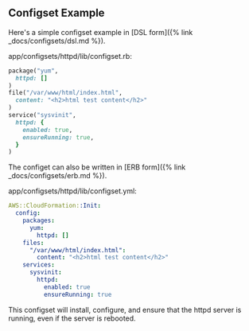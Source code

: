 ## Configset Example

Here's a simple configset example in [DSL form]({% link _docs/configsets/dsl.md %}).

app/configsets/httpd/lib/configset.rb:

```ruby
package("yum",
  httpd: []
)
file("/var/www/html/index.html",
  content: "<h2>html test content</h2>"
)
service("sysvinit",
  httpd: {
    enabled: true,
    ensureRunning: true,
  }
)
```

The configet can also be written in [ERB form]({% link _docs/configsets/erb.md %}).

app/configsets/httpd/lib/configset.yml:

```yaml
AWS::CloudFormation::Init:
  config:
    packages:
      yum:
        httpd: []
    files:
      "/var/www/html/index.html":
        content: "<h2>html test content</h2>"
    services:
      sysvinit:
        httpd:
          enabled: true
          ensureRunning: true
```

This configset will install, configure, and ensure that the httpd server is running, even if the server is rebooted.

